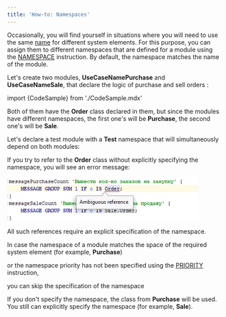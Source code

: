 ```yaml
---
title: 'How-to: Namespaces'
---
```


Occasionally, you will find yourself in situations where you will need to use the same [name](Naming.md) for different system elements. For this purpose, you can assign them to different namespaces that are defined for a module using the [NAMESPACE](Module_header.md) instruction. By default, the namespace matches the name of the module.

Let's create two modules, **UseCaseNamePurchase** and **UseCaseNameSale**, that declare the logic of purchase and sell orders :

import {CodeSample} from './CodeSample.mdx'

<CodeSample url="http://documentation.lsfusion.org:5000/sample?file=UseCaseNamePurchase&block=sample"/>

<CodeSample url="http://documentation.lsfusion.org:5000/sample?file=UseCaseNameSale&block=sample"/>

Both of them have the **Order** class declared in them, but since the modules have different namespaces, the first one's will be **Purchase**, the second one's will be **Sale**.

Let's declare a test module with a **Test** namespace that will simultaneously depend on both modules:

<CodeSample url="http://documentation.lsfusion.org:5000/sample?file=UseCaseNameTest&block=sample"/>

If you try to refer to the **Order** class without explicitly specifying the namespace, you will see an error message:

![](attachments/60555394/60555398.png)

All such references require an explicit specification of the namespace.

In case the namespace of a module matches the space of the required system element (for example, **Purchase**)

<CodeSample url="http://documentation.lsfusion.org:5000/sample?file=UseCaseNameTest2&block=namespace"/>

or the namespace priority has not been specified using the [PRIORITY](Module_header.md) instruction,

<CodeSample url="http://documentation.lsfusion.org:5000/sample?file=UseCaseNameTest2&block=priority"/>

you can skip the specification of the namespace

<CodeSample url="http://documentation.lsfusion.org:5000/sample?file=UseCaseNameTest2&block=sample"/>

If you don't specify the namespace, the class from **Purchase** will be used. You still can explicitly specify the namespace (for example, **Sale**).
